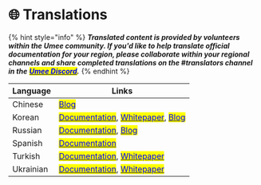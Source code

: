 # 🌐 Translations

{% hint style="info" %}
_**Translated content is provided by volunteers within the Umee community. If you'd like to help translate official documentation for your region, please collaborate within your regional channels and share completed translations on the #translators channel in the**_ [_<mark style="color:blue;">**Umee Discord**</mark>_](https://discord.com/invite/umee)_**.**_
{% endhint %}

| Language  | Links                                                                                                                                                                                                                                                                                                                                                                                                                       |
| --------- | --------------------------------------------------------------------------------------------------------------------------------------------------------------------------------------------------------------------------------------------------------------------------------------------------------------------------------------------------------------------------------------------------------------------------- |
| Chinese   | <mark style="color:blue;"></mark>[<mark style="color:blue;">Blog</mark>](https://alder-william-996.notion.site/6cb8a7f3ff67436fbb17bc29bd980e44?v=deae1dfb09de44f484ace56d0b72a137)<mark style="color:blue;"></mark>                                                                                                                                                                                                        |
| Korean    | [<mark style="color:blue;">Documentation</mark>](https://baryon.gitbook.io/umee/), <mark style="color:blue;"></mark> [<mark style="color:blue;">Whitepaper</mark>](https://medium.com/baryon-umee/umee-%ED%81%AC%EB%A1%9C%EC%8A%A4%EC%B2%B4%EC%9D%B8-%EB%94%94%ED%8C%8C%EC%9D%B4-%ED%97%88%EB%B8%8C-da2cee759b28), [<mark style="color:blue;">Blog</mark>](https://medium.com/baryon-umee)<mark style="color:blue;"></mark> |
| Russian   | [<mark style="color:blue;">Documentation</mark>](https://elysium1.gitbook.io/umee-russian/), [<mark style="color:blue;">Blog</mark>](https://medium.com/@umeeru)<mark style="color:blue;"></mark>                                                                                                                                                                                                                           |
| Spanish   | [<mark style="color:blue;">Documentation</mark>](https://umee-ru.gitbook.io/umee-espanol/)<mark style="color:blue;"></mark>                                                                                                                                                                                                                                                                                                 |
| Turkish   | <mark style="color:blue;"></mark>[<mark style="color:blue;">Documentation</mark>](https://mechul-eth.gitbook.io/umee-turkish/), [<mark style="color:blue;">Whitepaper</mark>](https://docs.google.com/document/d/1\_XsVPogvMA-AfA8uVXfBxHjXUtMxhk6HIwBJq6\_9yV0/edit?usp=sharing)<mark style="color:blue;"></mark>                                                                                                          |
| Ukrainian | [<mark style="color:blue;">Documentation</mark>](https://umee-ru.gitbook.io/umee-ukrainian), <mark style="color:blue;"></mark> [<mark style="color:blue;">Whitepaper</mark>](https://istake.gitbook.io/umee-whitepaper/)<mark style="color:blue;"></mark>                                                                                                                                                                   |
